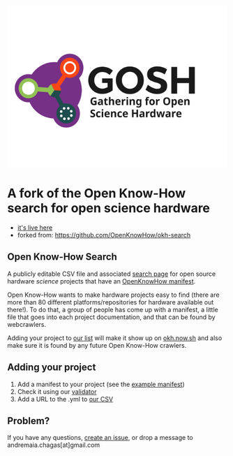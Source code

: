 [![GOSH logo](public/logo.svg)](http://openhwardware.science)

# A fork of the Open Know-How search for open science hardware

- [it's live here](https://gosh-community.gitlab.io/gosh-okh-search/)
- forked from: https://github.com/OpenKnowHow/okh-search

## Open Know-How Search

A publicly editable CSV file and associated [search page][] for open source hardware *science* projects that have an [OpenKnowHow manifest][standard].

Open Know-How wants to make hardware projects easy to find (there are more than 80 different platforms/repositories for hardware available out there!). To do that, a group of people has come up with a manifest, a little file that goes into each project documentation, and that can be found by webcrawlers.

Adding your project to [our list](projects_okhs.csv) will make it show up on [okh.now.sh][search page] and also make sure it is found by any future Open Know-How crawlers.

## Adding your project

1. Add a manifest to your project (see the [example manifest](okh-YourHardwareName.yml))
2. Check it using our [validator][]
2. Add a URL to the .yml to [our CSV](projects_okhs.csv)


## Problem?

If you have any questions, [create an issue](https://github.com/OpenKnowHow/okh-log/issues/new), or drop a message to andremaia.chagas[at]gmail.com


[search page]: https://okh.now.sh
[standard]: https://app.standardsrepo.com/MakerNetAlliance/OpenKnowHow/wiki
[validator]: https://okh-validator.netlify.app/okh-validator/
